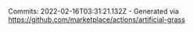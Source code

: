 Commits: 2022-02-16T03:31:21.132Z - Generated via https://github.com/marketplace/actions/artificial-grass
<br>
